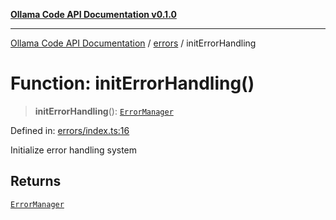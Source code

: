 [**Ollama Code API Documentation v0.1.0**](../../README.md)

***

[Ollama Code API Documentation](../../modules.md) / [errors](../README.md) / initErrorHandling

# Function: initErrorHandling()

> **initErrorHandling**(): [`ErrorManager`](../interfaces/ErrorManager.md)

Defined in: [errors/index.ts:16](https://github.com/erichchampion/ollama-code/blob/5fb08106889018e8b231627b7550ae6fde01dc16/ollama-code/src/errors/index.ts#L16)

Initialize error handling system

## Returns

[`ErrorManager`](../interfaces/ErrorManager.md)
